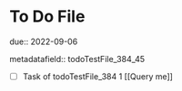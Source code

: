# To Do File

due:: 2022-09-06

metadatafield:: todoTestFile_384_45

- [ ] Task of todoTestFile_384 1 [[Query me]]
